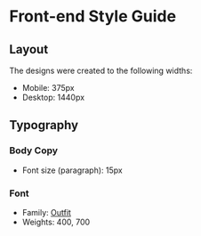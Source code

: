 # Front-end Style Guide

## Layout

The designs were created to the following widths:

- Mobile: 375px
- Desktop: 1440px



## Typography

### Body Copy

- Font size (paragraph): 15px

### Font

- Family: [Outfit](https://fonts.google.com/specimen/Outfit)
- Weights: 400, 700


  